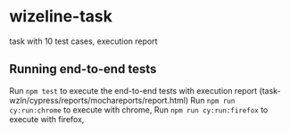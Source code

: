 # wizeline-task
task with 10 test cases, execution report

## Running end-to-end tests

Run `npm test` to execute the end-to-end tests with execution report (task-wzln/cypress/reports/mochareports/report.html)
Run `npm run cy:run:chrome` to execute with chrome,
Run `npm run cy:run:firefox` to execute with firefox,


